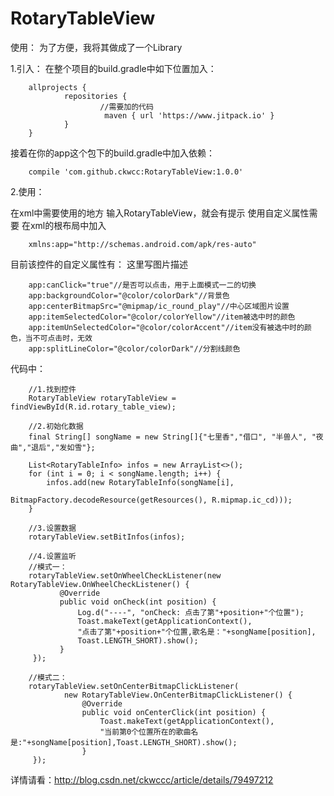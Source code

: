 # RotaryTableView

使用： 
为了方便，我将其做成了一个Library 

1.引入： 
在整个项目的build.gradle中如下位置加入：

        allprojects {
                repositories {
                        //需要加的代码
                         maven { url 'https://www.jitpack.io' }
                }
        }

接着在你的app这个包下的build.gradle中加入依赖：

        compile 'com.github.ckwcc:RotaryTableView:1.0.0'

2.使用：

在xml中需要使用的地方 输入RotaryTableView，就会有提示 
使用自定义属性需要 在xml的根布局中加入

        xmlns:app="http://schemas.android.com/apk/res-auto"

目前该控件的自定义属性有： 
这里写图片描述

        app:canClick="true"//是否可以点击，用于上面模式一二的切换
        app:backgroundColor="@color/colorDark"//背景色
        app:centerBitmapSrc="@mipmap/ic_round_play"//中心区域图片设置
        app:itemSelectedColor="@color/colorYellow"//item被选中时的颜色
        app:itemUnSelectedColor="@color/colorAccent"//item没有被选中时的颜色，当不可点击时，无效
        app:splitLineColor="@color/colorDark"//分割线颜色

代码中：

        //1.找到控件
        RotaryTableView rotaryTableView = findViewById(R.id.rotary_table_view);

        //2.初始化数据
        final String[] songName = new String[]{"七里香","借口", "半兽人", "夜曲","退后","发如雪"};

        List<RotaryTableInfo> infos = new ArrayList<>();
        for (int i = 0; i < songName.length; i++) {
            infos.add(new RotaryTableInfo(songName[i], 
                                    BitmapFactory.decodeResource(getResources(), R.mipmap.ic_cd)));
        }

        //3.设置数据
        rotaryTableView.setBitInfos(infos);

        //4.设置监听
        //模式一：
        rotaryTableView.setOnWheelCheckListener(new RotaryTableView.OnWheelCheckListener() {
               @Override
               public void onCheck(int position) {
                   Log.d("----", "onCheck: 点击了第"+position+"个位置");
                   Toast.makeText(getApplicationContext(),
                   "点击了第"+position+"个位置,歌名是："+songName[position],
                   Toast.LENGTH_SHORT).show();
               }
         });

        //模式二：
        rotaryTableView.setOnCenterBitmapClickListener(
                new RotaryTableView.OnCenterBitmapClickListener() {
                    @Override
                    public void onCenterClick(int position) {
                        Toast.makeText(getApplicationContext(),
                        "当前第0个位置所在的歌曲名是:"+songName[position],Toast.LENGTH_SHORT).show();
                    }
         });

详情请看：http://blog.csdn.net/ckwccc/article/details/79497212
